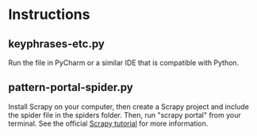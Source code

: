 # Instructions

## keyphrases-etc.py
Run the file in PyCharm or a similar IDE that is compatible with Python.

## pattern-portal-spider.py
Install Scrapy on your computer, then create a Scrapy project and include the spider file in the spiders folder. Then, run "scrapy portal" from your terminal. See the official [Scrapy tutorial](https://docs.scrapy.org/en/latest/intro/tutorial.html) for more information.
